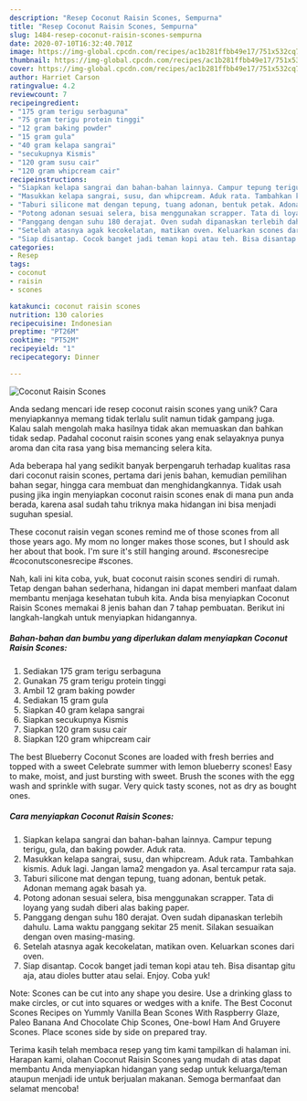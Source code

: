 ```yaml
---
description: "Resep Coconut Raisin Scones, Sempurna"
title: "Resep Coconut Raisin Scones, Sempurna"
slug: 1484-resep-coconut-raisin-scones-sempurna
date: 2020-07-10T16:32:40.701Z
image: https://img-global.cpcdn.com/recipes/ac1b281ffbb49e17/751x532cq70/coconut-raisin-scones-foto-resep-utama.jpg
thumbnail: https://img-global.cpcdn.com/recipes/ac1b281ffbb49e17/751x532cq70/coconut-raisin-scones-foto-resep-utama.jpg
cover: https://img-global.cpcdn.com/recipes/ac1b281ffbb49e17/751x532cq70/coconut-raisin-scones-foto-resep-utama.jpg
author: Harriet Carson
ratingvalue: 4.2
reviewcount: 7
recipeingredient:
- "175 gram terigu serbaguna"
- "75 gram terigu protein tinggi"
- "12 gram baking powder"
- "15 gram gula"
- "40 gram kelapa sangrai"
- "secukupnya Kismis"
- "120 gram susu cair"
- "120 gram whipcream cair"
recipeinstructions:
- "Siapkan kelapa sangrai dan bahan-bahan lainnya. Campur tepung terigu, gula, dan baking powder. Aduk rata."
- "Masukkan kelapa sangrai, susu, dan whipcream. Aduk rata. Tambahkan kismis. Aduk lagi. Jangan lama2 mengadon ya. Asal tercampur rata saja."
- "Taburi silicone mat dengan tepung, tuang adonan, bentuk petak. Adonan memang agak basah ya."
- "Potong adonan sesuai selera, bisa menggunakan scrapper. Tata di loyang yang sudah diberi alas baking paper."
- "Panggang dengan suhu 180 derajat. Oven sudah dipanaskan terlebih dahulu. Lama waktu panggang sekitar 25 menit. Silakan sesuaikan dengan oven masing-masing."
- "Setelah atasnya agak kecokelatan, matikan oven. Keluarkan scones dari oven."
- "Siap disantap. Cocok banget jadi teman kopi atau teh. Bisa disantap gitu aja, atau dioles butter atau selai. Enjoy. Coba yuk!"
categories:
- Resep
tags:
- coconut
- raisin
- scones

katakunci: coconut raisin scones 
nutrition: 130 calories
recipecuisine: Indonesian
preptime: "PT26M"
cooktime: "PT52M"
recipeyield: "1"
recipecategory: Dinner

---
```



![Coconut Raisin Scones](https://img-global.cpcdn.com/recipes/ac1b281ffbb49e17/751x532cq70/coconut-raisin-scones-foto-resep-utama.jpg)

Anda sedang mencari ide resep coconut raisin scones yang unik? Cara menyiapkannya memang tidak terlalu sulit namun tidak gampang juga. Kalau salah mengolah maka hasilnya tidak akan memuaskan dan bahkan tidak sedap. Padahal coconut raisin scones yang enak selayaknya punya aroma dan cita rasa yang bisa memancing selera kita.

Ada beberapa hal yang sedikit banyak berpengaruh terhadap kualitas rasa dari coconut raisin scones, pertama dari jenis bahan, kemudian pemilihan bahan segar, hingga cara membuat dan menghidangkannya. Tidak usah pusing jika ingin menyiapkan coconut raisin scones enak di mana pun anda berada, karena asal sudah tahu triknya maka hidangan ini bisa menjadi suguhan spesial.

These coconut raisin vegan scones remind me of those scones from all those years ago. My mom no longer makes those scones, but I should ask her about that book. I&#39;m sure it&#39;s still hanging around. #sconesrecipe #coconutsconesrecipe #scones.


Nah, kali ini kita coba, yuk, buat coconut raisin scones sendiri di rumah. Tetap dengan bahan sederhana, hidangan ini dapat memberi manfaat dalam membantu menjaga kesehatan tubuh kita. Anda bisa menyiapkan Coconut Raisin Scones memakai 8 jenis bahan dan 7 tahap pembuatan. Berikut ini langkah-langkah untuk menyiapkan hidangannya.

<!--inarticleads1-->

##### Bahan-bahan dan bumbu yang diperlukan dalam menyiapkan Coconut Raisin Scones:

1. Sediakan 175 gram terigu serbaguna
1. Gunakan 75 gram terigu protein tinggi
1. Ambil 12 gram baking powder
1. Sediakan 15 gram gula
1. Siapkan 40 gram kelapa sangrai
1. Siapkan secukupnya Kismis
1. Siapkan 120 gram susu cair
1. Siapkan 120 gram whipcream cair


The best Blueberry Coconut Scones are loaded with fresh berries and topped with a sweet Celebrate summer with lemon blueberry scones! Easy to make, moist, and just bursting with sweet. Brush the scones with the egg wash and sprinkle with sugar. Very quick tasty scones, not as dry as bought ones. 

<!--inarticleads2-->

##### Cara menyiapkan Coconut Raisin Scones:

1. Siapkan kelapa sangrai dan bahan-bahan lainnya. Campur tepung terigu, gula, dan baking powder. Aduk rata.
1. Masukkan kelapa sangrai, susu, dan whipcream. Aduk rata. Tambahkan kismis. Aduk lagi. Jangan lama2 mengadon ya. Asal tercampur rata saja.
1. Taburi silicone mat dengan tepung, tuang adonan, bentuk petak. Adonan memang agak basah ya.
1. Potong adonan sesuai selera, bisa menggunakan scrapper. Tata di loyang yang sudah diberi alas baking paper.
1. Panggang dengan suhu 180 derajat. Oven sudah dipanaskan terlebih dahulu. Lama waktu panggang sekitar 25 menit. Silakan sesuaikan dengan oven masing-masing.
1. Setelah atasnya agak kecokelatan, matikan oven. Keluarkan scones dari oven.
1. Siap disantap. Cocok banget jadi teman kopi atau teh. Bisa disantap gitu aja, atau dioles butter atau selai. Enjoy. Coba yuk!


Note: Scones can be cut into any shape you desire. Use a drinking glass to make circles, or cut into squares or wedges with a knife. The Best Coconut Scones Recipes on Yummly Vanilla Bean Scones With Raspberry Glaze, Paleo Banana And Chocolate Chip Scones, One-bowl Ham And Gruyere Scones. Place scones side by side on prepared tray. 

Terima kasih telah membaca resep yang tim kami tampilkan di halaman ini. Harapan kami, olahan Coconut Raisin Scones yang mudah di atas dapat membantu Anda menyiapkan hidangan yang sedap untuk keluarga/teman ataupun menjadi ide untuk berjualan makanan. Semoga bermanfaat dan selamat mencoba!

